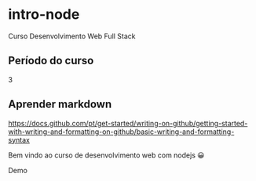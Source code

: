 # intro-node

Curso Desenvolvimento Web Full Stack

## Período do curso

3

## Aprender markdown

https://docs.github.com/pt/get-started/writing-on-github/getting-started-with-writing-and-formatting-on-github/basic-writing-and-formatting-syntax

Bem vindo ao curso de desenvolvimento web com nodejs 😀

Demo
